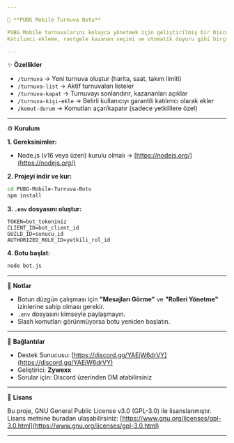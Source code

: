 ```yaml
---

🎯 **PUBG Mobile Turnuva Botu**

PUBG Mobile turnuvalarını kolayca yönetmek için geliştirilmiş bir Discord botudur.
Katılımcı ekleme, rastgele kazanan seçimi ve otomatik duyuru gibi birçok özellik içerir.

---
```


✨ **Özellikler**

* `/turnuva` → Yeni turnuva oluştur (harita, saat, takım limiti)
* `/turnuva-list` → Aktif turnuvaları listeler
* `/turnuva-kapat` → Turnuvayı sonlandırır, kazananları açıklar
* `/turnuva-kişi-ekle` → Belirli kullanıcıyı garantili katılımcı olarak ekler
* `/komut-durum` → Komutları açar/kapatır (sadece yetkililere özel)

---

⚙️ **Kurulum**

**1. Gereksinimler:**

* Node.js (v16 veya üzeri) kurulu olmalı
  → [https://nodejs.org/](https://nodejs.org/)

**2. Projeyi indir ve kur:**

```bash
cd PUBG-Mobile-Turnuva-Botu
npm install
```

**3. `.env` dosyasını oluştur:**

```env
TOKEN=bot_tokeniniz
CLIENT_ID=bot_client_id
GUILD_ID=sunucu_id
AUTHORIZED_ROLE_ID=yetkili_rol_id
```

**4. Botu başlat:**

```bash
node bot.js
```

---

🔐 **Notlar**

* Botun düzgün çalışması için **"Mesajları Görme"** ve **"Rolleri Yönetme"** izinlerine sahip olması gerekir.
* `.env` dosyasını kimseyle paylaşmayın.
* Slash komutları görünmüyorsa botu yeniden başlatın.

---

📎 **Bağlantılar**

* Destek Sunucusu: [https://discord.gg/YAEjW6drVY](https://discord.gg/YAEjW6drVY)
* Geliştirici: **Zywexx**
* Sorular için: Discord üzerinden DM atabilirsiniz
---

📜 **Lisans**

Bu proje, GNU General Public License v3.0 (GPL-3.0) ile lisanslanmıştır.
Lisans metnine buradan ulaşabilirsiniz: [https://www.gnu.org/licenses/gpl-3.0.html](https://www.gnu.org/licenses/gpl-3.0.html)

---
